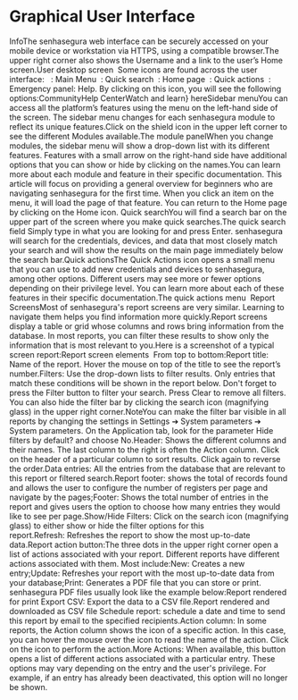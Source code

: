 # Graphical User Interface 

InfoThe senhasegura web interface can be securely accessed on your mobile device or workstation via HTTPS, using a compatible browser.The upper right corner also shows the Username and a link to the user’s Home screen.User desktop screen  Some icons are found across the user interface:   : Main Menu  : Quick search  : Home page  : Quick actions  : Emergency panel: Help. By clicking on this icon, you will see the following options:CommunityHelp CenterWatch and learn} hereSidebar menuYou can access all the platform’s features using the menu on the left-hand side of the screen. The sidebar menu changes for each senhasegura module to reflect its unique features.Click on the shield icon in the upper left corner to see the different Modules available.The module panelWhen you change modules, the sidebar menu will show a drop-down list with its different features. Features with a small arrow on the right-hand side have additional options that you can show or hide by clicking on the names.You can learn more about each module and feature in their specific documentation. This article will focus on providing a general overview for beginners who are navigating senhasegura for the first time. When you click an item on the menu, it will load the page of that feature. You can return to the Home page by clicking on the Home icon. Quick searchYou will find a search bar on the upper part of the screen where you make quick searches.The quick search field Simply type in what you are looking for and press Enter. senhasegura will search for the credentials, devices, and data that most closely match your search and will show the results on the main page immediately below the search bar.Quick actionsThe Quick Actions icon opens a small menu that you can use to add new credentials and devices to senhasegura, among other options. Different users may see more or fewer options depending on their privilege level. You can learn more about each of these features in their specific documentation.The quick actions menu  Report ScreensMost of senhasegura's report screens are very similar. Learning to navigate them helps you find information more quickly.Report screens display a table or grid whose columns and rows bring information from the database. In most reports, you can filter these results to show only the information that is most relevant to you.Here is a screenshot of a typical screen report:Report screen elements  From top to bottom:Report title:  Name of the report. Hover the mouse on top of the title to see the report’s number.Filters: Use the drop-down lists to filter results. Only entries that match these conditions will be shown in the report below. Don't forget to press the Filter button to filter your search. Press Clear to remove all filters. You can also hide the filter bar by clicking the search icon (magnifying glass) in the upper right corner.NoteYou can make the filter bar visible in all reports by changing the settings in Settings ➔ System parameters ➔ System parameters. On the Application tab, look for the parameter Hide filters by default? and choose No.Header: Shows the different columns and their names. The last column to the right is often the Action column. Click on the header of a particular column to sort results. Click again to reverse the order.Data entries: All the entries from the database that are relevant to this report or filtered search.Report footer: shows the total of records found and allows the user to configure the number of registers per page and navigate by the pages;Footer: Shows the total number of entries in the report and gives users the option to choose how many entries they would like to see per page.Show/Hide Filters: Click on the search icon (magnifying glass) to either show or hide the filter options for this report.Refresh: Refreshes the report to show the most up-to-date data.Report action button:The three dots in the upper right corner open a list of actions associated with your report. Different reports have different actions associated with them. Most include:New: Creates a new entry;Update: Refreshes your report with the most up-to-date data from your database;Print: Generates a PDF file that you can store or print. senhasegura PDF files usually look like the example below:Report rendered for print Export CSV: Export the data to a CSV file.Report rendered and downloaded as CSV file Schedule report: schedule a date and time to send this report by email to the specified recipients.Action column: In some reports, the Action column shows the icon of a specific action. In this case, you can hover the mouse over the icon to read the name of the action. Click on the icon to perform the action.More Actions: When available, this button opens a list of different actions associated with a particular entry. These options may vary depending on the entry and the user's privilege. For example, if an entry has already been deactivated, this option will no longer be shown.